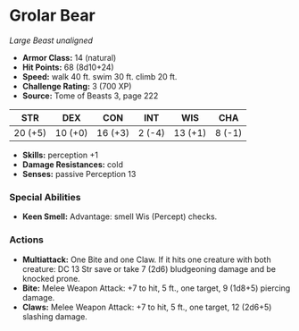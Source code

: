 # Grolar Bear

*Large* *Beast* *unaligned*

- **Armor Class:** 14 (natural)
- **Hit Points:** 68 (8d10+24)
- **Speed:** walk 40 ft. swim 30 ft. climb 20 ft.
- **Challenge Rating:** 3 (700 XP)
- **Source:** Tome of Beasts 3, page 222

| STR | DEX | CON | INT | WIS | CHA |
| --- | --- | --- | --- | --- | --- |
| 20 (+5) | 10 (+0) | 16 (+3) | 2 (-4) | 13 (+1) | 8 (-1) |

- **Skills:** perception +1
- **Damage Resistances:** cold
- **Senses:** passive Perception 13

### Special Abilities

- **Keen Smell:** Advantage: smell Wis (Percept) checks.

### Actions

- **Multiattack:** One Bite and one Claw. If it hits one creature with both creature: DC 13 Str save or take 7 (2d6) bludgeoning damage and be knocked prone.
- **Bite:** Melee Weapon Attack: +7 to hit, 5 ft., one target, 9 (1d8+5) piercing damage.
- **Claws:** Melee Weapon Attack: +7 to hit, 5 ft., one target, 12 (2d6+5) slashing damage.


